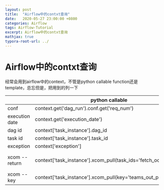 ```yaml
---
layout: post
title:  "Airflow中的contxt查询"
date:   2020-05-27 23:00:00 +0800
categories: Airflow
tags: Airflow-Tutorial
excerpt: Airflow中的contxt查询
mathjax: true
typora-root-url: ../
---
```


# Airflow中的contxt查询

经常会用到airflow中的context，不管是python callable function还是template，总忘但是，把用到的列一下

|                | python callable                                              | template                                                   |
| -------------- | ------------------------------------------------------------ | ---------------------------------------------------------- |
| conf           | context.get('dag_run').conf.get('req_num')                   | {{ dag_run.conf['req_num'] }}                              |
| execution date | context.get('execution_date')                                | {{ execution_date }}                                       |
| dag id         | context['task_instance'].dag_id                              | {{ ti.dag_id }}                                            |
| task id        | context['task_instance'].task_id                             | {{ ti.task_id }}                                           |
| exception      | context['exception']                                         | {{ exception }}                                            |
| xcom -- return | context['task_instance'].xcom_pull(task_ids='fetch_ocp_config') | {{ task_instance.xcom_pull(task_ids='fetch_ocp_config') }} |
| xcom -- key    | context['task_instance'].xcom_pull(key='teams_out_put')      | {{ task_instance.xcom_pull(key='teams_out_put') }}         |
